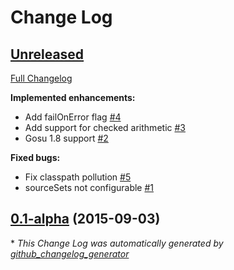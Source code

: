 # Change Log

## [Unreleased](https://github.com/gosu-lang/gradle-gosu-plugin/tree/HEAD)

[Full Changelog](https://github.com/gosu-lang/gradle-gosu-plugin/compare/0.1-alpha...HEAD)

**Implemented enhancements:**

- Add failOnError flag [\#4](https://github.com/gosu-lang/gradle-gosu-plugin/issues/4)
- Add support for checked arithmetic [\#3](https://github.com/gosu-lang/gradle-gosu-plugin/issues/3)
- Gosu 1.8 support [\#2](https://github.com/gosu-lang/gradle-gosu-plugin/issues/2)

**Fixed bugs:**

- Fix classpath pollution [\#5](https://github.com/gosu-lang/gradle-gosu-plugin/issues/5)
- sourceSets not configurable [\#1](https://github.com/gosu-lang/gradle-gosu-plugin/issues/1)

## [0.1-alpha](https://github.com/gosu-lang/gradle-gosu-plugin/tree/0.1-alpha) (2015-09-03)


\* *This Change Log was automatically generated by [github_changelog_generator](https://github.com/skywinder/Github-Changelog-Generator)*